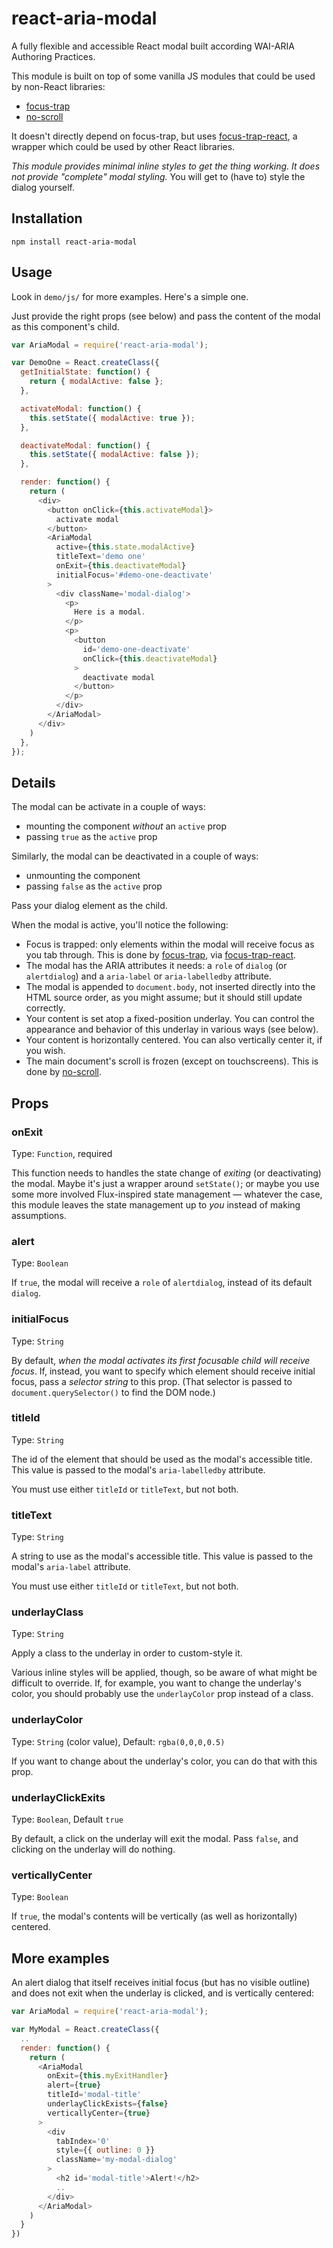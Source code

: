 # react-aria-modal

A fully flexible and accessible React modal built according WAI-ARIA Authoring Practices.

This module is built on top of some vanilla JS modules that could be used by non-React libraries:
- [focus-trap](https://github.com/davidtheclark/focus-trap)
- [no-scroll](https://github.com/davidtheclark/no-scroll)

It doesn't directly depend on focus-trap, but uses [focus-trap-react](https://github.com/davidtheclark/focus-trap-react),
a wrapper which could be used by other React libraries.

*This module provides minimal inline styles to get the thing working. It does not provide "complete" modal styling.* You will get to (have to) style the dialog yourself.

## Installation

```
npm install react-aria-modal
```

## Usage

Look in `demo/js/` for more examples. Here's a simple one.

Just provide the right props (see below) and pass the content of the modal as this component's child.

```js
var AriaModal = require('react-aria-modal');

var DemoOne = React.createClass({
  getInitialState: function() {
    return { modalActive: false };
  },

  activateModal: function() {
    this.setState({ modalActive: true });
  },

  deactivateModal: function() {
    this.setState({ modalActive: false });
  },

  render: function() {
    return (
      <div>
        <button onClick={this.activateModal}>
          activate modal
        </button>
        <AriaModal
          active={this.state.modalActive}
          titleText='demo one'
          onExit={this.deactivateModal}
          initialFocus='#demo-one-deactivate'
        >
          <div className='modal-dialog'>
            <p>
              Here is a modal.
            </p>
            <p>
              <button
                id='demo-one-deactivate'
                onClick={this.deactivateModal}
              >
                deactivate modal
              </button>
            </p>
          </div>
        </AriaModal>
      </div>
    )
  },
});
```

## Details

The modal can be activate in a couple of ways:
- mounting the component *without* an `active` prop
- passing `true` as the `active` prop

Similarly, the modal can be deactivated in a couple of ways:
- unmounting the component
- passing `false` as the `active` prop

Pass your dialog element as the child.

When the modal is active, you'll notice the following:
- Focus is trapped: only elements within the modal will receive focus as you tab through. This is done by [focus-trap](https://github.com/davidtheclark/focus-trap), via [focus-trap-react](https://github.com/davidtheclark/focus-trap-react).
- The modal has the ARIA attributes it needs: a `role` of `dialog` (or `alertdialog`) and a `aria-label` or `aria-labelledby` attribute.
- The modal is appended to `document.body`, not inserted directly into the HTML source order, as you might assume; but it should still update correctly.
- Your content is set atop a fixed-position underlay. You can control the appearance and behavior of this underlay in various ways (see below).
- Your content is horizontally centered. You can also vertically center it, if you wish.
- The main document's scroll is frozen (except on touchscreens). This is done by [no-scroll](https://github.com/davidtheclark/no-scroll).

## Props

### onExit

Type: `Function`, required

This function needs to handles the state change of *exiting* (or deactivating) the modal. Maybe it's just a wrapper around `setState()`; or maybe you use some more involved Flux-inspired state management — whatever the case, this module leaves the state management up to *you* instead of making assumptions.

### alert

Type: `Boolean`

If `true`, the modal will receive a `role` of `alertdialog`, instead of its default `dialog`.

### initialFocus

Type: `String`

By default, *when the modal activates its first focusable child will receive focus*. If, instead, you want to specify which element should receive initial focus, pass a *selector string* to this prop. (That selector is passed to `document.querySelector()` to find the DOM node.)

### titleId

Type: `String`

The id of the element that should be used as the modal's accessible title. This value is passed to the modal's `aria-labelledby` attribute.

You must use either `titleId` or `titleText`, but not both.

### titleText

Type: `String`

A string to use as the modal's accessible title. This value is passed to the modal's `aria-label` attribute.

You must use either `titleId` or `titleText`, but not both.

### underlayClass

Type: `String`

Apply a class to the underlay in order to custom-style it.

Various inline styles will be applied, though, so be aware of what might be difficult to override. If, for example, you want to change the underlay's color, you should probably use the `underlayColor` prop instead of a class.

### underlayColor

Type: `String` (color value), Default: `rgba(0,0,0,0.5)`

If you want to change about the underlay's color, you can do that with this prop.

### underlayClickExits

Type: `Boolean`, Default `true`

By default, a click on the underlay will exit the modal. Pass `false`, and clicking on the underlay will do nothing.

### verticallyCenter

Type: `Boolean`

If `true`, the modal's contents will be vertically (as well as horizontally) centered.

## More examples

An alert dialog that itself receives initial focus (but has no visible outline) and does not exit when the underlay is clicked, and is vertically centered:

```js
var AriaModal = require('react-aria-modal');

var MyModal = React.createClass({
  ..
  render: function() {
    return (
      <AriaModal
        onExit={this.myExitHandler}
        alert={true}
        titleId='modal-title'
        underlayClickExists={false}
        verticallyCenter={true}
      >
        <div
          tabIndex='0'
          style={{ outline: 0 }}
          className='my-modal-dialog'
        >
          <h2 id='modal-title'>Alert!</h2>
          ..
        </div>
      </AriaModal>
    )
  }
})
```
